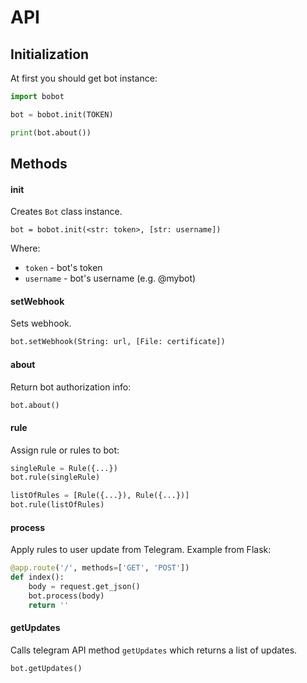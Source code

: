 # API

## Initialization

At first you should get bot instance:

```python
import bobot

bot = bobot.init(TOKEN)

print(bot.about())
```

## Methods

#### init
Creates `Bot` class instance. 

```
bot = bobot.init(<str: token>, [str: username])
```

Where: 
 - `token` - bot's token
 - `username` - bot's username (e.g. @mybot)


#### setWebhook
Sets webhook. 
```python
bot.setWebhook(String: url, [File: certificate])
```
#### about
Return bot authorization info:
```python
bot.about()
```

#### rule
Assign rule or rules to bot:
```python
singleRule = Rule({...})
bot.rule(singleRule)

listOfRules = [Rule({...}), Rule({...})]
bot.rule(listOfRules)
```

#### process
Apply rules to user update from Telegram. Example from Flask:
```python
@app.route('/', methods=['GET', 'POST'])
def index():
    body = request.get_json()
    bot.process(body)
    return ''
```

#### getUpdates
Calls telegram API method `getUpdates` which returns a list of updates. 

```python
bot.getUpdates()
```